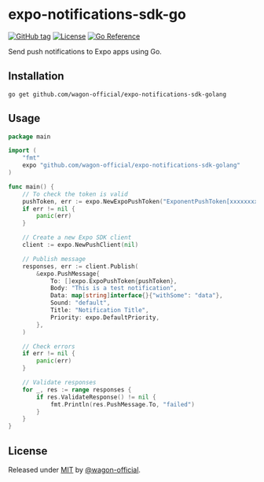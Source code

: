 # expo-notifications-sdk-go

[![GitHub tag](https://img.shields.io/github/tag/wagon-official/expo-notifications-sdk-golang?include_prereleases=&sort=semver&color=blue)](https://github.com/wagon-official/expo-notifications-sdk-golang/tags/)
[![License](https://img.shields.io/badge/License-MIT-blue)](#license)
[![Go Reference](https://pkg.go.dev/badge/github.com/wagon-official/expo-notifications-sdk-golang.svg)](https://pkg.go.dev/github.com/wagon-official/expo-notifications-sdk-golang)

Send push notifications to Expo apps using Go.

## Installation

```
go get github.com/wagon-official/expo-notifications-sdk-golang
```

## Usage

```go
package main

import (
    "fmt"
    expo "github.com/wagon-official/expo-notifications-sdk-golang"
)

func main() {
    // To check the token is valid
    pushToken, err := expo.NewExpoPushToken("ExponentPushToken[xxxxxxxxxxxxxxxxxxxxxx]")
    if err != nil {
        panic(err)
    }

    // Create a new Expo SDK client
    client := expo.NewPushClient(nil)

    // Publish message
    responses, err := client.Publish(
        &expo.PushMessage{
            To: []expo.ExpoPushToken{pushToken},
            Body: "This is a test notification",
            Data: map[string]interface{}{"withSome": "data"},
            Sound: "default",
            Title: "Notification Title",
            Priority: expo.DefaultPriority,
        },
    )

    // Check errors
    if err != nil {
        panic(err)
    }

    // Validate responses
    for _, res := range responses {
        if res.ValidateResponse() != nil {
            fmt.Println(res.PushMessage.To, "failed")
        }
    }
}
```

## License

Released under [MIT](/LICENSE) by [@wagon-official](https://github.com/wagon-official).
